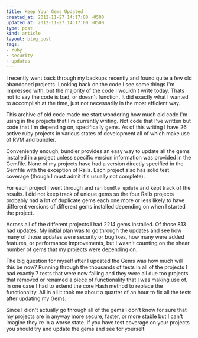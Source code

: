 ```yaml
---
title: Keep Your Gems Updated
created_at: 2012-11-27 14:17:00 -0500
updated_at: 2012-11-27 14:17:00 -0500
type: post
kind: article
layout: blog_post
tags:
- ruby
- security
- updates
---
```


I recently went back through my backups recently and found quite a few old
abandoned projects. Looking back on the code I see some things I'm impressed
with, but the majority of the code I wouldn't write today.  Thats not to say
the code is bad, or doesn't function. It did exactly what I wanted to
accomplish at the time, just not necessarily in the most efficient way.

This archive of old code made me start wondering how much old code I'm using in
the projects that I'm currently writing. Not code that I've written but code
that I'm depending on, specifically gems. As of this writing I have 26 active
ruby projects in various states of development all of which make use of RVM and
bundler.

Conveniently enough, bundler provides an easy way to update all the gems
installed in a project unless specific version information was provided in the
Gemfile. None of my projects have had a version directly specified in the
Gemfile with the exception of Rails. Each project also has solid test coverage
(though I must admit it's usually not complete).

For each project I went through and ran `bundle update` and kept track of the
results. I did not keep track of unique gems so the four Rails projects
probably had a lot of duplicate gems each one more or less likely to have
different versions of different gems installed depending on when I started the
project.

Across all of the different projects I had 2214 gems installed. Of those 813
had updates. My initial plan was to go through the updates and see how many of
those updates were security or bugfixes, how many were added features, or
performance improvements, but I wasn't counting on the shear number of gems
that my projects were depending on.

The big question for myself after I updated the Gems was how much will this be
now? Running through the thousands of tests in all of the projects I had
exactly 7 tests that were now failing and they were all due too projects that
removed or renamed a piece of functionality that I was making use of. In one
case I had to extend the core Hash method to replace the functionality. All in
all it took me about a quarter of an hour to fix all the tests after updating
my Gems.

Since I didn't actually go through all of the gems I don't know for sure that
my projects are in anyway more secure, faster, or more stable but I can't
imagine they're in a worse state. If you have test coverage on your projects
you should try and update the gems and see for yourself.

